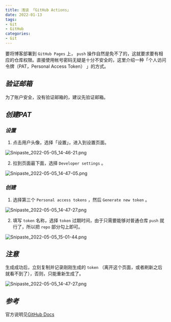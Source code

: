 ```yaml
---
title: 浅谈 「GitHub Actions」
date: 2022-01-13
tags:
- Git
- GitHub
categories:
- Git
---
```



要将博客部署到 `GitHub Pages` 上， `push` 操作自然是免不了的，这就要求要有相应的仓库权限。直接使用帐号密码无疑是十分不安全的，这里介绍一种「个人访问令牌（PAT，Personal Access Token） 」的方式。

## ***验证邮箱***

为了账户安全，没有验证邮箱的，建议先验证邮箱。

## ***创建PAT***

### ***设置***

1. 点击用户头像，选择「设置」，进入到设置页面。

![Snipaste_2022-05-05_14-46-21.png](https://s2.loli.net/2022/05/08/TM4ABx27XSCRpoI.png)

2. 拉到页面最下面，选择 `Developer settings` 。

![Snipaste_2022-05-05_14-47-05.png](https://s2.loli.net/2022/05/08/79dxTtMAL1oizWg.png)

### ***创建***

1. 选择第三个 `Personal access tokens` ，然后 `Generate new token` 。

![Snipaste_2022-05-05_14-47-27.png](https://s2.loli.net/2022/05/08/cB5rDSno8LMkujU.png)

2. 填写 `token` 名称，选择 `token` 过期时间，由于只需要能够对普通仓库 `push` 就行了，所以把 `repo` 部分勾上即可。

![Snipaste_2022-05-05_15-01-44.png](https://s2.loli.net/2022/05/08/yA2bNvogJRe7HsT.png)

## ***注意***

生成成功后，立刻复制并记录刚刚生成的 `token` （离开这个页面，或者刷新之后就看不到了），否则，只能重新生成了。

![Snipaste_2022-05-05_14-47-27.png](https://s2.loli.net/2022/05/08/cB5rDSno8LMkujU.png)

## ***参考***

官方说明见[GitHub Docs](https://docs.github.com/cn/authentication/keeping-your-account-and-data-secure/creating-a-personal-access-token)

